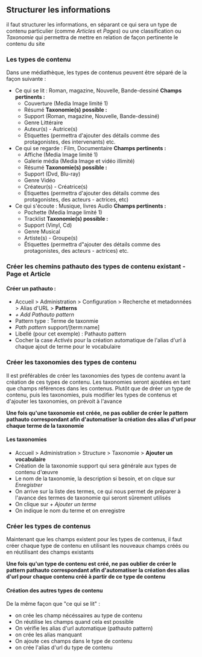 ## Structurer les informations

il faut structurer les informations, en séparant ce qui sera un type de contenu particulier (comme *Articles* et *Pages*) ou une classification ou *Taxonomie* qui permettra de mettre en relation de façon pertinente le contenu du site

### Les types de contenu

Dans une médiathèque, les types de contenus peuvent être séparé de la façon suivante :

* Ce qui se lit : Roman, magazine, Nouvelle, Bande-dessiné
    **Champs pertinents :**
    * Couverture (Media Image limité 1)
    * Résumé
    **Taxonomie(s) possible :**
    * Support (Roman, magazine, Nouvelle, Bande-dessiné)
    * Genre Littéraire
    * Auteur(s) - Autrice(s)
    * Étiquettes (permettra d'ajouter des détails comme des protagonistes, des intervenants) etc.
* Ce qui se regarde : Film, Documentaire
    **Champs pertinents :**
    * Affiche (Media Image limité 1)
    * Galerie média (Media Image et vidéo illimité)
    * Résumé
    **Taxonomie(s) possible :**
    * Support (Dvd, Blu-ray)
    * Genre Vidéo
    * Créateur(s) - Créatrice(s)
    * Étiquettes (permettra d'ajouter des détails comme des protagonistes, des acteurs - actrices, etc)
* Ce qui s'écoute : Musique, livres Audio
    **Champs pertinents :**
    * Pochette (Media Image limité 1)
    * Tracklist
    **Taxonomie(s) possible :**
    * Support (Vinyl, Cd)
    * Genre Musical
    * Artiste(s) - Groupe(s)
    * Étiquettes (permettra d"ajouter des détails comme des protagonistes, des acteurs - actrices) etc.

### Créer les chemins pathauto des types de contenu existant - Page et Article

#### Créer un pathauto :
* Accueil > Administration > Configuration > Recherche et metadonnées > Alias d'URL >
**Patterns**
* *+ Add Pathauto pattern*
* Pattern type : Terme de taxonmie
* *Path pattern* support/[term:name]
* Libellé (pour cet exemple) : Pathauto pattern
* Cocher la case *Activés* pour la création automatique de l'alias d'url à chaque ajout de terme pour le vocabulaire

### Créer les taxonomies des types de contenu

Il est préférables de créer les taxonomies des types de contenu avant la création de ces types de contenu.
Les taxonomies seront ajoutées en tant que champs références dans les contenus.
Plutôt que de dréer un type de contenu, puis les taxonomies, puis modifier les types de contenus et d'ajouter les taxonomies, on prévoit à l'avance

**Une fois qu'une taxonomie est créée, ne pas oublier de créer le pattern pathauto correspondant afin d'automatiser la création des alias d'url pour chaque terme de la taxonomie**

#### Les taxonomies

* Accueil > Administration > Structure > Taxonomie >
**Ajouter un vocabulaire**
* Création de la taxonomie support qui sera générale aux types de contenu d'œuvre
* Le nom de la taxonomie, la description si besoin, et on clque sur *Enregistrer*
* On arrive sur la liste des termes, ce qui nous permet de préparer à l'avance des termes de taxonomie qui seront sûrement utilisés
* On clique sur *+ Ajouter un terme*
* On indique le nom du terme et on enregistre

### Créer les types de contenus

Maintenant que les champs existent pour les types de contenus, il faut créer chaque type de contenu en utilisant les nouveaux champs créés ou en réutilisant des champs existants

**Une fois qu'un type de contenu est créé, ne pas oublier de créer le pattern pathauto correspondant afin d'automatiser la création des alias d'url pour chaque contenu créé à partir de ce type de contenu**

#### Création des autres types de contenu

De la même façon que "ce qui se lit" : 

* on crée les champ nécéssaires au type de contenu
* On réutilise les champs quand cela est possible
* On vérifie les alias d'url automatique (pathauto pattern)
* on crée les alias manquant
* On ajoute ces champs dans le type de contenu
* on crée l'alias d'url du type de contenu